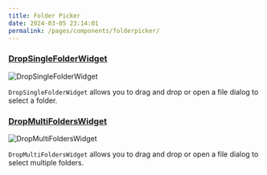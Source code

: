 ```yaml
---
title: Folder Picker
date: 2024-03-05 23:14:01
permalink: /pages/components/folderpicker/
---
```


### [DropSingleFolderWidget](https://qfluentwidgets.com/price)

![DropSingleFolderWidget](/img/components/folderpicker/DropSingleFolderWidget.png)

`DropSingleFolderWidget` allows you to drag and drop or open a file dialog to select a folder.

### [DropMultiFoldersWidget](https://qfluentwidgets.com/price)

![DropMultiFoldersWidget](/img/components/folderpicker/DropMultiFoldersWidget.png)

`DropMultiFoldersWidget` allows you to drag and drop or open a file dialog to select multiple folders.